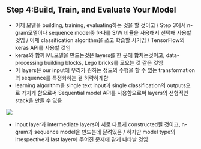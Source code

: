## Step 4:Build, Train, and Evaluate Your Model
- 이제 모델을 building, training, evaluating하는 것을 할 것이고 / Step 3에서 n-gram모델이나 sequence model중 하나를 S/W 비율을 사용해서 선택해 사용할 것임 / 이제 classification algorithm을 쓰고 학습할 시기임 / TensorFlow의 keras API를 사용할 것임 
- keras와 함께 ML모델을 만드는것은 layers를 한 곳에 합치는것이고, data-processing building blocks, Lego bricks를 모으는 것 같은 것임 
- 이 layers은 our input에 우리가 원하는 정도의 수행을 할 수 있는 transformation의 sequence를 특정화하는 걸 허락하게함
- learning algorithm을 single text input과 single classification의 outputs으로 가지게 함으로써 Sequential model API를 사용함으로써 layers의 선형적인 stack을 만들 수 있음
<img src="https://user-images.githubusercontent.com/32586985/77385642-0b62c600-6dcc-11ea-8760-7049888cb046.PNG">

- input layer과 intermediate layers이 서로 다르게 constructed될 것이고, n-gram과 sequence model을 만드는데 달려있음 / 하지만 model type의 irrespective가 last layer에 주어진 문제에 같게 나타날 것임 
